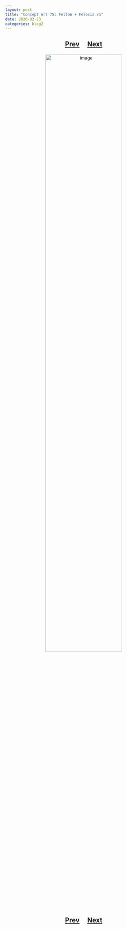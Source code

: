 ```yaml
---
layout: post
title: "Concept Art 75: Felton + Felecia v1"
date: 2020-02-23
categories: blog2
---
```


<h2>
  <p style="text-align:center;">
    <a href="/wingsofthechorus/archive/2020/02/19/conceptart74">Prev</a>
    &nbsp;&nbsp;&nbsp;
    <a href="/wingsofthechorus/archive/2020/03/08/conceptart76">Next</a>
  </p>
</h2>

<p style="text-align:center;">
  <img src="/wingsofthechorus/images/conceptart/ca75.png" width="70%" alt="image"/>
</p>

<h2>
  <p style="text-align:center;">
    <a href="/wingsofthechorus/archive/2020/02/19/conceptart74">Prev</a>
    &nbsp;&nbsp;&nbsp;
    <a href="/wingsofthechorus/archive/2020/03/08/conceptart76">Next</a>
  </p>
</h2>

